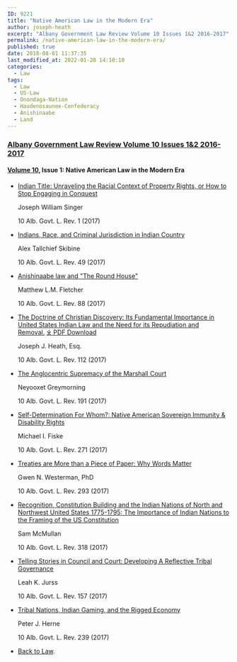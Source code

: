 ```yaml
---
ID: 9221
title: "Native American Law in the Modern Era"
author: joseph-heath
excerpt: "Albany Government Law Review Volume 10 Issues 1&2 2016-2017"
permalink: /native-american-law-in-the-modern-era/
published: true
date: 2018-08-01 11:37:35
last_modified_at: 2022-01-28 14:10:10
categories:
  - Law
tags:
  - Law
  - US-Law
  - Onondaga-Nation
  - Haudenosaunee-Confederacy
  - Anishinaabe
  - Land
---
```

### [Albany Government Law Review Volume 10 Issues 1&2 2016-2017](https://www.albanygovernmentlawreview.org/issue/3132-vol-10-issue-1-2017)

#### [Volume 10](https://www.albanygovernmentlawreview.org/issue/3132-vol-10-issue-1-2017), Issue 1: Native American Law in the Modern Era

*   [Indian Title: Unraveling the Racial Context of Property Rights, or How to Stop Engaging in Conquest](https://www.albanygovernmentlawreview.org/article/23981-indian-title-unraveling-the-racial-context-of-property-rights-or-how-to-stop-engaging-in-conquest)

    Joseph William Singer

    10 Alb. Govt. L. Rev. 1 (2017)

*   [Indians, Race, and Criminal Jurisdiction in Indian Country](https://www.albanygovernmentlawreview.org/article/23982-indians-race-and-criminal-jurisdiction-in-indian-country)

    Alex Tallchief Skibine

    10 Alb. Govt. L. Rev. 49 (2017)

*   [Anishinaabe law and "The Round House"](https://www.albanygovernmentlawreview.org/article/23983-anishinaabe-law-and-the-round-house)

    Matthew L.M. Fletcher

    10 Alb. Govt. L. Rev. 88 (2017)

*   [The Doctrine of Christian Discovery: Its Fundamental Importance in United States Indian Law and the Need for its Repudiation and Removal.](https://www.albanygovernmentlawreview.org/article/23984-the-doctrine-of-christian-discovery-its-fundamental-importance-in-unitedstates-indian-law-and-the-need-forits-repudiation-and-removal) [⤓ PDF Download](/assets/pdfs/Joe-Heath-THE-DOCTRINE-OF-CHRISTIAN-DISCOVERY-ITS-FUNDAMENTAL-IMPORTANCE-IN-UNITED-STATES-INDIAN-LAW-AND-THE-NEED-FOR-ITS-REPUDIATION-AND-REMOVAL.pdf)

    Joseph J. Heath, Esq.

    10 Alb. Govt. L. Rev. 112 (2017)

*   [The Anglocentric Supremacy of the Marshall Court](https://www.albanygovernmentlawreview.org/article/23986-the-anglocentric-supremacy-of-the-marshall-court)

    Neyooxet Greymorning

    10 Alb. Govt. L. Rev. 191 (2017)

*   [Self-Determination For Whom?: Native American Sovereign Immunity & Disability Rights](https://www.albanygovernmentlawreview.org/article/23988-self-determination-for-whom-native-american-sovereign-immunity-disability-rights)

    Michael I. Fiske

    10 Alb. Govt. L. Rev. 271 (2017)

*   [Treaties are More than a Piece of Paper: Why Words Matter](https://www.albanygovernmentlawreview.org/article/23989-treaties-are-more-than-a-piece-of-paper-why-words-matter)

    Gwen N. Westerman, PhD

    10 Alb. Govt. L. Rev. 293 (2017)

*   [Recognition, Constitution Building and the Indian Nations of North and Northwest United States 1775-1795: The Importance of Indian Nations to the Framing of the US Constitution](https://www.albanygovernmentlawreview.org/article/23990-recognition-constitution-building-and-the-indian-nations-of-north-and-northwest-united-states-1775-1795-the-importance-of-indian-nations-to-the-fram)

    Sam McMullan

    10 Alb. Govt. L. Rev. 318 (2017)

*   [Telling Stories in Council and Court: Developing A Reflective Tribal Governance](https://www.albanygovernmentlawreview.org/article/23985-telling-stories-in-council-and-court-developing-a-reflective-tribal-governance)

    Leah K. Jurss

    10 Alb. Govt. L. Rev. 157 (2017)

*   [Tribal Nations, Indian Gaming, and the Rigged Economy](https://www.albanygovernmentlawreview.org/article/23987-tribal-nations-indian-gaming-and-the-rigged-economy)

    Peter J. Herne

    10 Alb. Govt. L. Rev. 239 (2017)

  - [Back to Law](/law/).

